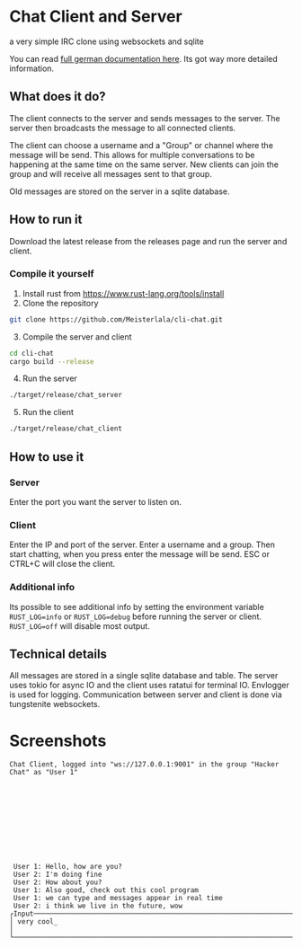 # Chat Client and Server
a very simple IRC clone using websockets and sqlite

You can read [full german documentation here](doc/german/main.pdf). Its got way more detailed information.


## What does it do?
The client connects to the server and sends messages to the server. The server then broadcasts the message to all connected clients. 

The client can choose a username and a "Group" or channel where the message will be send. This allows for multiple conversations to be happening at the same time on the same server. New clients can join the group and will receive all messages sent to that group.

Old messages are stored on the server in a sqlite database. 

## How to run it

Download the latest release from the releases page and run the server and client.

### Compile it yourself

1. Install rust from https://www.rust-lang.org/tools/install
2. Clone the repository
```bash
git clone https://github.com/Meisterlala/cli-chat.git
```
3. Compile the server and client
```bash
cd cli-chat
cargo build --release
```
4. Run the server
```bash
./target/release/chat_server
```
5. Run the client
```bash
./target/release/chat_client
```

## How to use it

### Server
Enter the port you want the server to listen on. 

### Client
Enter the IP and port of the server. Enter a username and a group. Then start chatting, when you press enter the message will be send. ESC or CTRL+C will close the client.

### Additional info
Its possible to see additional info by setting the environment variable `RUST_LOG=info` or `RUST_LOG=debug` before running the server or client. `RUST_LOG=off` will disable most output.


## Technical details
All messages are stored in a single sqlite database and table. The server uses tokio for async IO and the client uses ratatui for terminal IO. Envlogger is used for logging. Communication between server and client is done via tungstenite websockets.


# Screenshots
```
Chat Client, logged into "ws://127.0.0.1:9001" in the group "Hacker Chat" as "User 1"











 User 1: Hello, how are you?
 User 2: I'm doing fine
 User 2: How about you?
 User 1: Also good, check out this cool program
 User 1: we can type and messages appear in real time
 User 2: i think we live in the future, wow
┌Input───────────────────────────────────────────────────────────────────────────────────┐
│ very cool_                                                                             │
└────────────────────────────────────────────────────────────────────────────────────────┘
```
